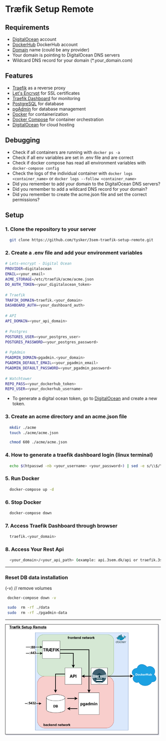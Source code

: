 # Træfik Setup Remote

## Requirements

- [DigitalOcean](https://www.digitalocean.com/) account
- [DockerHub](https://hub.docker.com/search?q=) DockerHub account
- [Domain](https://www.namecheap.com/) name (could be any provider)
- Your domain is pointing to DigitalOcean DNS servers
- Wildcard DNS record for your domain (*.your_domain.com)

## Features

- [Traefik](https://traefik.io/) as a reverse proxy
- [Let's Encrypt](https://letsencrypt.org/) for SSL certificates
- [Traefik Dashboard](https://docs.traefik.io/operations/dashboard/) for monitoring
- [PostgreSQL](https://www.postgresql.org/) for database
- [pgAdmin](https://www.pgadmin.org/) for database management
- [Docker](https://www.docker.com/) for containerization
- [Docker Compose](https://docs.docker.com/compose/) for container orchestration
- [DigitalOcean](https://www.digitalocean.com/) for cloud hosting

## Debugging

- Check if all containers are running with `docker ps -a`
- Check if all env variables are set in .env file and are correct
- Check if docker compose has read all environment variables with `docker-compose config`
- Check the logs of the individual container with `docker logs <container_name>` or `docker logs --follow <container_name>`
- Did you remember to add your domain to the DigitalOcean DNS servers?
- Did you remember to add a wildcard DNS record for your domain?
- Did you remember to create the acme.json file and set the correct permissions?

## Setup

### 1. Clone the repository to your server

```bash
  git clone https://github.com/tysker/3sem-traefik-setup-remote.git
```

### 2. Create a .env file and add your environment variables

```bash
# Lets-encrypt - Digital Ocean
PROVIDER=digitalocean
EMAIL=<your_email>
ACME_STORAGE=/etc/traefik/acme/acme.json
DO_AUTH_TOKEN=<your_digitalocean_token>

# Traefik
TRAFIK_DOMAIN=traefik.<your_domain>
DASHBOARD_AUTH=<your_dashboard_auth>

# API
API_DOMAIN=<your_api_domain>

# Postgres
POSTGRES_USER=<your_postgres_user>
POSTGRES_PASSWORD=<your_postgres_password>

# PgAdmin
PGADMIN_DOMAIN=pgadmin.<your_domain>
PGADMIN_DEFAULT_EMAIL=<your_pgadmin_email>
PGADMIN_DEFAULT_PASSWORD=<your_pgadmin_password>

# Watchtower
REPO_PASS=<your_dockerhub_token>
REPO_USER=<your_dockerhub_username>

```

- To generate a digital ocean token, go to [DigitalOcean](https://cloud.digitalocean.com/account/api/tokens) and create a new token.

### 3. Create an acme directory and an acme.json file

```bash
  mkdir ./acme
  touch ./acme/acme.json
```

```bash
  chmod 600 ./acme/acme.json
```

### 4. How to generate a traefik dashboard login (linux terminal)

```bash
  echo $(htpasswd -nb <your_username> <your_password>) | sed -e s/\\$/\\$\\$/g
```

### 5. Run Docker

```bash
  docker-compose up -d
```

### 6. Stop Docker

```bash
  docker-compose down
```

### 7. Access Traefik Dashboard through browser

```bash
  traefik.<your_domain>
```

### 8. Access Your Rest Api

```bash
  <your_domain>/<your_api_path> (example: api.3sem.dk/api or traefik.3sem.dk/api)
```

***

### Reset DB data installation

(-v) // remove volumes
```bash
 docker-compose down -v 
```

```bash
 sudo  rm -rf ./data
 sudo  rm -rf ./pgadmin-data
```

***

<img src="./utility/3sem-setup-remote.drawio.png" alt="3 semester local environment setup">
